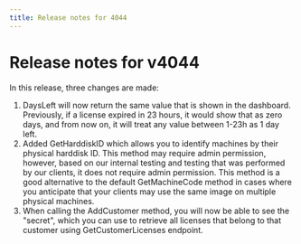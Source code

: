 ```yaml
---
title: Release notes for 4044
---
```


# Release notes for v4044

In this release, three changes are made:

1. DaysLeft will now return the same value that is shown in the dashboard. Previously, if a license expired in 23 hours, it would show that as zero days, and from now on, it will treat any value between 1-23h as 1 day left.
2. Added GetHarddiskID which allows you to identify machines by their physical harddisk ID. This method may require admin permission, however, based on our internal testing and testing that was performed by our clients, it does not require admin permission. This method is a good alternative to the default GetMachineCode method in cases where you anticipate that your clients may use the same image on multiple physical machines.
3. When calling the AddCustomer method, you will now be able to see the "secret", which you can use to retrieve all licenses that belong to that customer using GetCustomerLicenses endpoint.